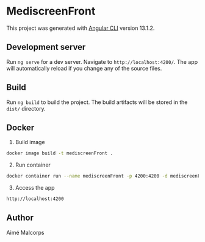 # MediscreenFront

This project was generated with [Angular CLI](https://github.com/angular/angular-cli) version 13.1.2.

## Development server

Run `ng serve` for a dev server. Navigate to `http://localhost:4200/`. The app will automatically reload if you change any of the source files.

## Build

Run `ng build` to build the project. The build artifacts will be stored in the `dist/` directory.

## Docker
1. Build image

```bash
docker image build -t mediscreenFront .
```

2. Run container

```bash
docker container run --name mediscreenFront -p 4200:4200 -d mediscreenFront
```

3. Access the app

```bash
http://localhost:4200
```

## Author

Aimé Malcorps
